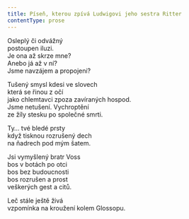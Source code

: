 ```yaml
---
title: Píseň, kterou zpívá Ludwigovi jeho sestra Ritter
contentType: prose
---
```


<section>

Osleplý či odvážný  
postoupen iluzi.  
Je ona až skrze mne?  
Anebo já až v ní?  
Jsme navzájem a propojeni?

Tušený smysl kdesi ve slovech  
která se řinou z očí  
jako chlemtavci zpoza zavíraných hospod.  
Jsme netušení. Vychroptění  
ze žíly stesku po společné smrti.

Ty… tvé bledé prsty  
když tisknou rozrušený dech  
na ňadrech pod mým šatem.

Jsi vymyšlený bratr Voss  
bos v botách po otci  
bos bez budoucnosti  
bos rozrušen a prost  
veškerých gest a citů.

Leč stále ještě živá  
vzpomínka na kroužení kolem Glossopu.

</section>
